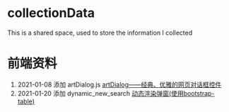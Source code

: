 # collectionData
This is a shared space, used to store the information I collected


# 前端资料
1. 2021-01-08  添加 artDialog.js [artDialog——经典、优雅的网页对话框控件](https://linmengmeng.blog.csdn.net/article/details/112337400) 
2. 2021-01-20  添加 dynamic_new_search [动态渲染弹窗(使用bootstrap-table)](https://linmengmeng.blog.csdn.net/article/details/109716764) 
